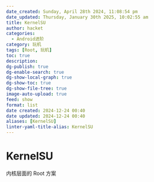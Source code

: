 ```yaml
---
date_created: Sunday, April 28th 2024, 11:08:54 pm
date_updated: Thursday, January 30th 2025, 10:02:55 am
title: KernelSU
author: hacket
categories:
  - Android进阶
category: 玩机
tags: [Root, 玩机]
toc: true
description: 
dg-publish: true
dg-enable-search: true
dg-show-local-graph: true
dg-show-toc: true
dg-show-file-tree: true
image-auto-upload: true
feed: show
format: list
date created: 2024-12-24 00:40
date updated: 2024-12-24 00:40
aliases: [KernelSU]
linter-yaml-title-alias: KernelSU
---
```


# KernelSU

内核层面的 Root 方案
